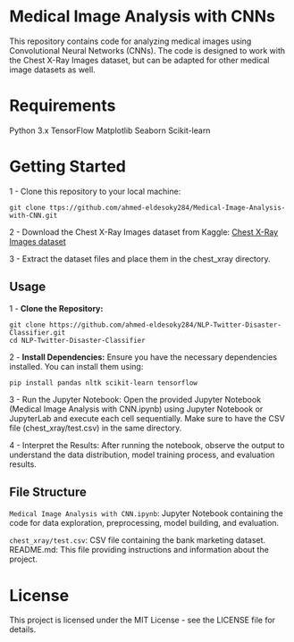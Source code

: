 # Medical Image Analysis with CNNs

This repository contains code for analyzing medical images using Convolutional Neural Networks (CNNs). The code is designed to work with the Chest X-Ray Images dataset, but can be adapted for other medical image datasets as well.

# Requirements

Python 3.x
TensorFlow
Matplotlib
Seaborn
Scikit-learn

# Getting Started

1 - Clone this repository to your local machine:
```
git clone ttps://github.com/ahmed-eldesoky284/Medical-Image-Analysis-with-CNN.git
```
2 - Download the Chest X-Ray Images dataset from Kaggle: [Chest X-Ray Images dataset](https://www.kaggle.com/datasets/paultimothymooney/chest-xray-pneumonia)

3 - Extract the dataset files and place them in the chest_xray directory.

## Usage
1 - **Clone the Repository:**
   ```
   git clone https://github.com/ahmed-eldesoky284/NLP-Twitter-Disaster-Classifier.git
   cd NLP-Twitter-Disaster-Classifier
```

2 - **Install Dependencies:**
  Ensure you have the necessary dependencies installed. You can install them using:
  ```
  pip install pandas nltk scikit-learn tensorflow
  ```
3 - Run the Jupyter Notebook:
  Open the provided Jupyter Notebook 
  (Medical Image Analysis with CNN.ipynb) using Jupyter Notebook or JupyterLab and execute each cell sequentially. Make sure to have the CSV 
  file (chest_xray/test.csv) in the same directory.

4 - Interpret the Results:
   After running the notebook, observe the output to understand the data distribution, model training process, and evaluation results.

## File Structure
  `Medical Image Analysis with CNN.ipynb`: Jupyter Notebook containing the code for data exploration, preprocessing, model building,
  and evaluation.
  
  `chest_xray/test.csv`: CSV file containing the bank marketing dataset.
  README.md: This file providing instructions and information about the project.

# License

This project is licensed under the MIT License - see the LICENSE file for details.
